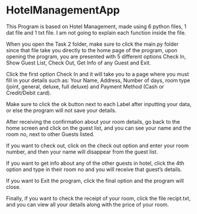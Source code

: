 # HotelManagementApp

This Program is based on Hotel Management, made using 6 python files, 1 dat file and 1 txt file. I am not going to explain each function inside the file.

When you open the Task 2 folder, make sure to click the main.py folder since that file take you directly to the home page of the program, upon opening the program, you are presented with 5 different options Check In, Show Guest List, Check Out, Get Info of any Guest and Exit. 

Click the first option Check In and it will take you to a page where you must fill in your details such as: Your Name, Address, Number of days, room type (joint, general, deluxe, full deluxe) and Payment Method (Cash or Credit/Debit card). 

Make sure to click the ok button next to each Label after inputting your data, or else the program will not save your details. 

After receiving the confirmation about your room details, go back to the home screen and click on the guest list, and you can see your name and the room no, next to other Guests listed. 

If you want to check out, click on the check out option and enter your room number, and then your name will disappear from the guest list.

If you want to get info about any of the other guests in hotel, click the 4th option and type in their room no and you will receive that guest’s details.

If you want to Exit the program, click the final option and the program will close.  

Finally, if you want to check the receipt of your room, click the file recipt.txt, and you can view all your details along with the price of your room.






